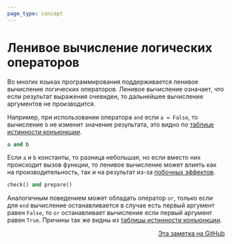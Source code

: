 ```yaml
---
page_type: concept
---
```


# Ленивое вычисление логических операторов

Во многих языках программирования поддерживается ленивое вычисление логических операторов. Ленивое вычисление означает, что если результат выражения очевиден, то дальнейшее вычисление аргументов не производится.

Например, при использовании оператора `and` если `a = False`, то вычисление `b` не изменит значение результата, это видно по [таблице истинности конъюнкции](20221120111255.md).

```python
a and b
```

Если `a` и `b` константы, то разница небольшая, но если вместо них происходит вызов функции, то ленивое вычисление может влиять как на производительность, так и на результат из-за [побочных эффектов](20221120112756.md).

```python
check() and prepare()
```

Аналогичным поведением может обладать оператор `or`, только если для `end` вычисление останавливается в случае есть первый аргумент равен `False`, то `or` останавливает вычисление если первый аргумент равен `True`. Причины так же видны из [таблицы истинности конъюнкции](20221120111255.md).




<p v-pre style="text-align: right">
  <a href="https://github.com/Kverde/algorithms/blob/main/source/20221120112239.md">
  Эта заметка на GitHub
  </a>
</p>
